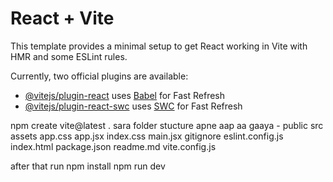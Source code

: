 # React + Vite

This template provides a minimal setup to get React working in Vite with HMR and some ESLint rules.

Currently, two official plugins are available:

- [@vitejs/plugin-react](https://github.com/vitejs/vite-plugin-react/blob/main/packages/plugin-react/README.md) uses [Babel](https://babeljs.io/) for Fast Refresh
- [@vitejs/plugin-react-swc](https://github.com/vitejs/vite-plugin-react-swc) uses [SWC](https://swc.rs/) for Fast Refresh

npm create vite@latest .
sara folder stucture apne aap aa gaaya -
public
src
    assets
    app.css
    app.jsx
    index.css
    main.jsx
gitignore
eslint.config.js
index.html
package.json
readme.md
vite.config.js


after that run 
npm install
npm run dev
